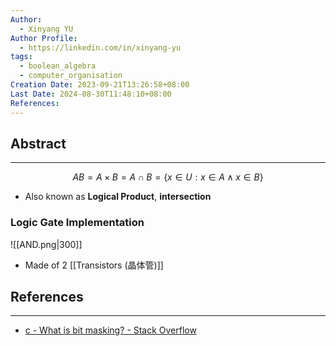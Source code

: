 ```yaml
---
Author:
  - Xinyang YU
Author Profile:
  - https://linkedin.com/in/xinyang-yu
tags:
  - boolean_algebra
  - computer_organisation
Creation Date: 2023-09-21T13:26:58+08:00
Last Date: 2024-08-30T11:48:10+08:00
References: 
---
```

## Abstract
---
$$
AB = A\times B = A \cap B = \{x \in U : x \in A \land x \in B\}
$$
- Also known as **Logical Product**, **intersection**


### Logic Gate Implementation
 ![[AND.png|300]]
- Made of 2 [[Transistors (晶体管)]]



## References 
---
- [c - What is bit masking? - Stack Overflow](https://stackoverflow.com/a/53722721)
